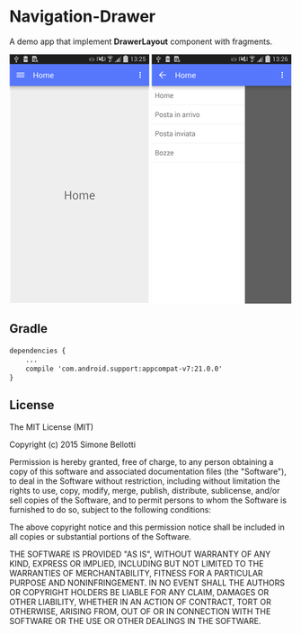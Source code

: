Navigation-Drawer
=================

A demo app that implement **DrawerLayout** component with fragments.

![NavigationDrawer](https://raw.githubusercontent.com/SimoneBellotti/Navigation-Drawer/master/screenshot_closed.png)
![NavigationDrawer](https://raw.githubusercontent.com/SimoneBellotti/Navigation-Drawer/master/screenshot_opened.png)

Gradle
------
```
dependencies {
    ...
    compile 'com.android.support:appcompat-v7:21.0.0'
}
```

License
-------

The MIT License (MIT)

Copyright (c) 2015 Simone Bellotti

Permission is hereby granted, free of charge, to any person obtaining a copy
of this software and associated documentation files (the "Software"), to deal
in the Software without restriction, including without limitation the rights
to use, copy, modify, merge, publish, distribute, sublicense, and/or sell
copies of the Software, and to permit persons to whom the Software is
furnished to do so, subject to the following conditions:

The above copyright notice and this permission notice shall be included in all
copies or substantial portions of the Software.

THE SOFTWARE IS PROVIDED "AS IS", WITHOUT WARRANTY OF ANY KIND, EXPRESS OR
IMPLIED, INCLUDING BUT NOT LIMITED TO THE WARRANTIES OF MERCHANTABILITY,
FITNESS FOR A PARTICULAR PURPOSE AND NONINFRINGEMENT. IN NO EVENT SHALL THE
AUTHORS OR COPYRIGHT HOLDERS BE LIABLE FOR ANY CLAIM, DAMAGES OR OTHER
LIABILITY, WHETHER IN AN ACTION OF CONTRACT, TORT OR OTHERWISE, ARISING FROM,
OUT OF OR IN CONNECTION WITH THE SOFTWARE OR THE USE OR OTHER DEALINGS IN THE
SOFTWARE.